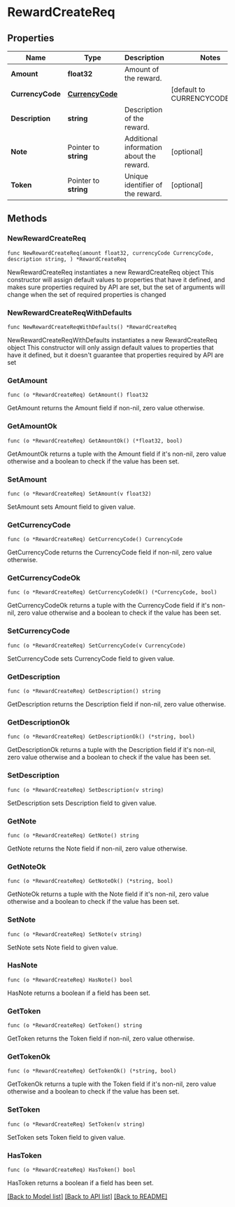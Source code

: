 # RewardCreateReq

## Properties

Name | Type | Description | Notes
------------ | ------------- | ------------- | -------------
**Amount** | **float32** | Amount of the reward. | 
**CurrencyCode** | [**CurrencyCode**](CurrencyCode.md) |  | [default to CURRENCYCODE_USD]
**Description** | **string** | Description of the reward. | 
**Note** | Pointer to **string** | Additional information about the reward. | [optional] 
**Token** | Pointer to **string** | Unique identifier of the reward. | [optional] 

## Methods

### NewRewardCreateReq

`func NewRewardCreateReq(amount float32, currencyCode CurrencyCode, description string, ) *RewardCreateReq`

NewRewardCreateReq instantiates a new RewardCreateReq object
This constructor will assign default values to properties that have it defined,
and makes sure properties required by API are set, but the set of arguments
will change when the set of required properties is changed

### NewRewardCreateReqWithDefaults

`func NewRewardCreateReqWithDefaults() *RewardCreateReq`

NewRewardCreateReqWithDefaults instantiates a new RewardCreateReq object
This constructor will only assign default values to properties that have it defined,
but it doesn't guarantee that properties required by API are set

### GetAmount

`func (o *RewardCreateReq) GetAmount() float32`

GetAmount returns the Amount field if non-nil, zero value otherwise.

### GetAmountOk

`func (o *RewardCreateReq) GetAmountOk() (*float32, bool)`

GetAmountOk returns a tuple with the Amount field if it's non-nil, zero value otherwise
and a boolean to check if the value has been set.

### SetAmount

`func (o *RewardCreateReq) SetAmount(v float32)`

SetAmount sets Amount field to given value.


### GetCurrencyCode

`func (o *RewardCreateReq) GetCurrencyCode() CurrencyCode`

GetCurrencyCode returns the CurrencyCode field if non-nil, zero value otherwise.

### GetCurrencyCodeOk

`func (o *RewardCreateReq) GetCurrencyCodeOk() (*CurrencyCode, bool)`

GetCurrencyCodeOk returns a tuple with the CurrencyCode field if it's non-nil, zero value otherwise
and a boolean to check if the value has been set.

### SetCurrencyCode

`func (o *RewardCreateReq) SetCurrencyCode(v CurrencyCode)`

SetCurrencyCode sets CurrencyCode field to given value.


### GetDescription

`func (o *RewardCreateReq) GetDescription() string`

GetDescription returns the Description field if non-nil, zero value otherwise.

### GetDescriptionOk

`func (o *RewardCreateReq) GetDescriptionOk() (*string, bool)`

GetDescriptionOk returns a tuple with the Description field if it's non-nil, zero value otherwise
and a boolean to check if the value has been set.

### SetDescription

`func (o *RewardCreateReq) SetDescription(v string)`

SetDescription sets Description field to given value.


### GetNote

`func (o *RewardCreateReq) GetNote() string`

GetNote returns the Note field if non-nil, zero value otherwise.

### GetNoteOk

`func (o *RewardCreateReq) GetNoteOk() (*string, bool)`

GetNoteOk returns a tuple with the Note field if it's non-nil, zero value otherwise
and a boolean to check if the value has been set.

### SetNote

`func (o *RewardCreateReq) SetNote(v string)`

SetNote sets Note field to given value.

### HasNote

`func (o *RewardCreateReq) HasNote() bool`

HasNote returns a boolean if a field has been set.

### GetToken

`func (o *RewardCreateReq) GetToken() string`

GetToken returns the Token field if non-nil, zero value otherwise.

### GetTokenOk

`func (o *RewardCreateReq) GetTokenOk() (*string, bool)`

GetTokenOk returns a tuple with the Token field if it's non-nil, zero value otherwise
and a boolean to check if the value has been set.

### SetToken

`func (o *RewardCreateReq) SetToken(v string)`

SetToken sets Token field to given value.

### HasToken

`func (o *RewardCreateReq) HasToken() bool`

HasToken returns a boolean if a field has been set.


[[Back to Model list]](../README.md#documentation-for-models) [[Back to API list]](../README.md#documentation-for-api-endpoints) [[Back to README]](../README.md)


